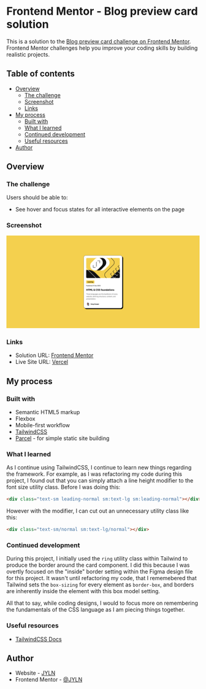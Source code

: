 # Frontend Mentor - Blog preview card solution

This is a solution to the [Blog preview card challenge on Frontend Mentor](https://www.frontendmentor.io/challenges/blog-preview-card-ckPaj01IcS). Frontend Mentor challenges help you improve your coding skills by building realistic projects.

## Table of contents

- [Overview](#overview)
  - [The challenge](#the-challenge)
  - [Screenshot](#screenshot)
  - [Links](#links)
- [My process](#my-process)
  - [Built with](#built-with)
  - [What I learned](#what-i-learned)
  - [Continued development](#continued-development)
  - [Useful resources](#useful-resources)
- [Author](#author)

## Overview

### The challenge

Users should be able to:

- See hover and focus states for all interactive elements on the page

### Screenshot

![](./screenshot.png)

### Links

- Solution URL: [Frontend Mentor](https://www.frontendmentor.io/solutions/blog-preview-card-using-tailwindcss-YUdnkSPsxJ)
- Live Site URL: [Vercel](https://blog-preview-card-challenge-gamma.vercel.app/)

## My process

### Built with

- Semantic HTML5 markup
- Flexbox
- Mobile-first workflow
- [TailwindCSS][tailwinddocs]
- [Parcel](https://parceljs.org/docs) - for simple static site building

### What I learned

As I continue using TailwindCSS, I continue to learn new things regarding the framework. For example, as I was refactoring my code during this project, I found out that you can simply attach a line height modifier to the font size utility class. Before I was doing this:

```html
<div class="text-sm leading-normal sm:text-lg sm:leading-normal"></div>
```

However with the modifier, I can cut out an unnecessary utility class like this:

```html
<div class="text-sm/normal sm:text-lg/normal"></div>
```

### Continued development

During this project, I initially used the `ring` utility class within Tailwind to produce the border around the card component. I did this because I was overtly focused on the "inside" border setting within the Figma design file for this project. It wasn't until refactoring my code, that I rememebered that Tailwind sets the `box-sizing` for every element as `border-box`, and borders are inherently inside the element with this box model setting.

All that to say, while coding designs, I would to focus more on remembering the fundamentals of the CSS language as I am piecing things together.

### Useful resources

- [TailwindCSS Docs][tailwinddocs]

## Author

- Website - [JYLN](https://jyln.dev)
- Frontend Mentor - [@JYLN](https://www.frontendmentor.io/profile/JYLN)

[tailwinddocs]: https://tailwindcss.com/docs
